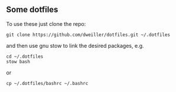 Some dotfiles
-------------

To use these just clone the repo:

    git clone https://github.com/dweiller/dotfiles.git ~/.dotfiles

and then use gnu stow to link the desired packages, e.g.

    cd ~/.dotfiles
    stow bash

or

    cp ~/.dotfiles/bashrc ~/.bashrc
